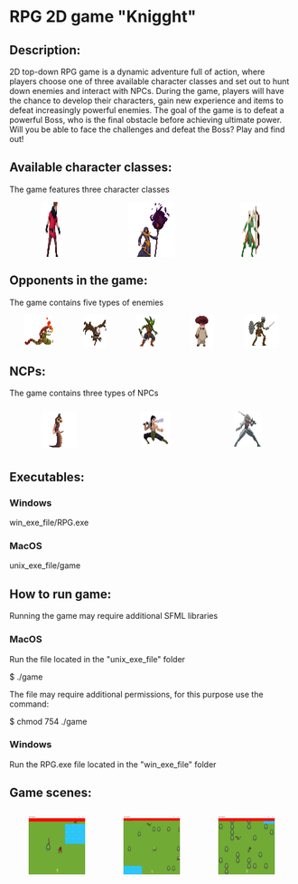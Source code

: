 # RPG 2D game "Knigght"

## Description:
2D top-down RPG game is a dynamic adventure full of action,
where players choose one of three available character 
classes and set out to hunt down enemies and interact 
with NPCs. During the game, players will have the chance 
to develop their characters, gain new experience and items 
to defeat increasingly powerful enemies. 
The goal of the game is to defeat a powerful Boss,
who is the final obstacle before achieving ultimate power.
Will you be able to face the challenges and defeat the Boss?
Play and find out!

## Available character classes:
The game features three character classes

<div style="display: flex; flex-direction: row; flex-wrap: nowrap;">
    <img src="./readme_files/warrior.png" alt="Warrior" title="Warrior Class"
    style="margin: 0 auto; max-width: 300px">
    <img src="./readme_files/mage.png" alt="Mage" title="Mage Class"
    style="margin: 0 auto; max-width: 300px">
    <img src="./readme_files/archer.png" alt="Archer" title="Archer Class"
    style="margin: 0 auto; max-width: 300px">
</div>

## Opponents in the game:
The game contains five types of enemies

<div style="display: flex; flex-direction: row; flex-wrap: wrap;">
    <img src="./readme_files/boss.png" alt="Boss" title="Final Boss"
    style="margin: 0 auto; max-width: 300px">
    <img src="./readme_files/eye.png" alt="Eye" title="Eye"
    style="margin: 0 auto; max-width: 300px">
    <img src="./readme_files/goblin.png" alt="Goblin" title="Goblin"
    style="margin: 0 auto; max-width: 300px">
    <img src="./readme_files/mushroom.png" alt="Mushroom" title="Mushroom"
    style="margin: 0 auto; max-width: 300px">
    <img src="./readme_files/skeleon.png" alt="Skeleton" title="Skeleton"
    style="margin: 0 auto; max-width: 300px">
</div>

## NCPs:
The game contains three types of NPCs

<div style="display: flex; flex-direction: row; flex-wrap: wrap;">
    <img src="./readme_files/beast.png" alt="Beast" title="Beast NPC"
    style="margin: 10px auto; max-width: 300px">
    <img src="./readme_files/hero.png" alt="Hero" title="Hero NPC"
    style="margin: 10px auto; max-width: 300px">
    <img src="./readme_files/strongknight.png" alt="Strong Knight" title="Strong Knight NPC"
    style="margin: 10px auto; max-width: 300px">
</div>

## Executables:
### Windows

win_exe_file/RPG.exe

### MacOS

unix_exe_file/game

## How to run game:
Running the game may require additional SFML libraries

### MacOS
Run the file located in the "unix_exe_file" folder

$ ./game

The file may require additional permissions, for this purpose use the command:

$ chmod 754 ./game

### Windows
Run the RPG.exe file located in the "win_exe_file" folder

## Game scenes:

<div style="display: flex; flex-direction: row; flex-wrap: nowrap;">
    <img src="./readme_files/warrior_game.PNG" alt="Beast" title="Beast NPC"
    style="margin: 10px auto; max-width: 100px">
    <img src="./readme_files/archer_game.PNG" alt="Hero" title="Hero NPC"
    style="margin: 10px auto; max-width: 100px">
    <img src="./readme_files/mage_game.PNG" alt="Strong Knight" title="Strong Knight NPC"
    style="margin: 10px auto; max-width: 100px">
</div>

